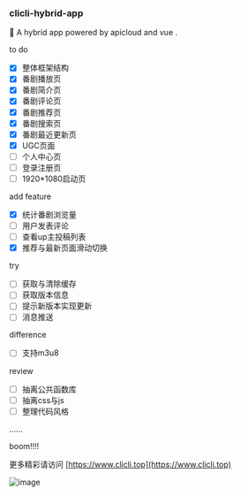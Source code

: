### clicli-hybrid-app
🍰 A hybrid app powered by apicloud and vue .

to do

- [x] 整体框架结构
- [x] 番剧播放页
- [x] 番剧简介页
- [x] 番剧评论页
- [x] 番剧推荐页
- [x] 番剧搜索页
- [x] 番剧最近更新页
- [x] UGC页面
- [ ] 个人中心页
- [ ] 登录注册页
- [ ] 1920*1080启动页

add feature

- [x] 统计番剧浏览量
- [ ] 用户发表评论
- [ ] 查看up主投稿列表
- [x] 推荐与最新页面滑动切换

try

- [ ] 获取与清除缓存
- [ ] 获取版本信息
- [ ] 提示新版本实现更新
- [ ] 消息推送

difference

- [ ] 支持m3u8

review

- [ ] 抽离公共函数库
- [ ] 抽离css与js
- [ ] 整理代码风格

……

boom!!!!    

更多精彩请访问     [https://www.clicli.top](https://www.clicli.top)

![image](https://jwchan.cn/images/background_header.png)
